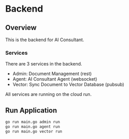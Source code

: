 # Backend

## Overview

This is the backend for AI Consultant.

### Services

There are 3 services in the backend.

- Admin: Document Management (rest)
- Agent: AI Consultant Agent (websocket)
- Vector: Sync Document to Vector Database (pubsub)

All services are running on the cloud run.

## Run Application

```bash
go run main.go admin run
go run main.go agent run
go run main.go vector run
```